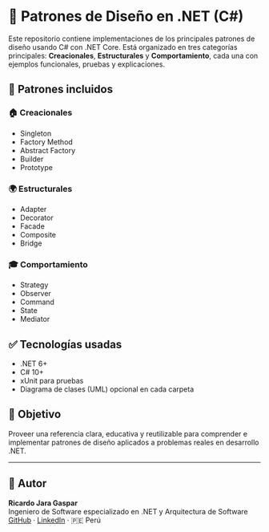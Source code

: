 # 💪 Patrones de Diseño en .NET (C#)

Este repositorio contiene implementaciones de los principales patrones de diseño usando C# con .NET Core. Está organizado en tres categorías principales: **Creacionales**, **Estructurales** y **Comportamiento**, cada una con ejemplos funcionales, pruebas y explicaciones.

## 🔧 Patrones incluidos

### 🏠 Creacionales
- Singleton
- Factory Method
- Abstract Factory
- Builder
- Prototype

### 🌍 Estructurales
- Adapter
- Decorator
- Facade
- Composite
- Bridge

### 🎓 Comportamiento
- Strategy
- Observer
- Command
- State
- Mediator

## ✅ Tecnologías usadas
- .NET 6+
- C# 10+
- xUnit para pruebas
- Diagrama de clases (UML) opcional en cada carpeta

## 🔬 Objetivo
Proveer una referencia clara, educativa y reutilizable para comprender e implementar patrones de diseño aplicados a problemas reales en desarrollo .NET.

---


## 👤 Autor

**Ricardo Jara Gaspar**  
Ingeniero de Software especializado en .NET y Arquitectura de Software  
[GitHub](https://github.com/RJARAG-92) · [LinkedIn](https://www.linkedin.com/in/ricardo-jara-gaspar-b7a515265/) · 🇵🇪 Perú

